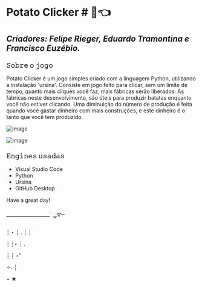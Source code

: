 # **Potato Clicker** # **🥔👈**
  ## *Criadores: Felipe Rieger, Eduardo Tramontina e Francisco Euzébio.*

### 𝚂𝚘𝚋𝚛𝚎 𝚘 𝚓𝚘𝚐𝚘

Potato Clicker é um jogo simples criado com a linguagem Python, utilizando a instalação 'ursina'. Consiste em jogo feito para clicar, sem um limite de tempo, quanto mais cliques você faz, mais fábricas serão liberados.
As fábricas neste desenvolvimento, são úteis para produzir batatas enquanto você não estiver clicando. Uma diminuição do número de produção é feita quando você gastar dinheiro com mais construções, e este dinheiro é o tanto que você tem produzido. 

![image](https://github.com/user-attachments/assets/bbe631a9-1225-48ef-88b2-f629c0e58ef3)

![image](https://media3.giphy.com/media/wJn9GAcAasgd8RTZrS/giphy.gif?cid=6c09b952yxle81ulkegicnra680bor4ys9veae2vd8sk20iq&ep=v1_internal_gif_by_id&rid=giphy.gif&ct=s)

### 𝙴𝚗𝚐𝚒𝚗𝚎𝚜 𝚞𝚜𝚊𝚍𝚊𝚜
 - Visual Studio Code
 - Python
 - Ursina
 - GitHub Desktop


Have a great day!

__________________ ׂׂૢ་༘࿐

┊ ⋆ ┊ . ┊ ┊

┊ ┊⋆ ┊ .

┊ ┊ ⋆˚ ⁭ ⁭ ⁭ ⁭ ⁭ ⁭ ⁭ ⁭ ⁭

✧. ┊ ⁭ ⁭ ⁭ ⁭ ⁭ ⁭ ⁭ ⁭ ⁭

⋆ ★
